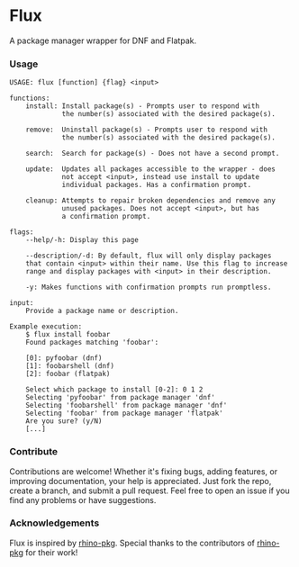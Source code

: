 # Flux

A package manager wrapper for DNF and Flatpak.

### Usage

```
USAGE: flux [function] {flag} <input>

functions:
    install: Install package(s) - Prompts user to respond with
             the number(s) associated with the desired package(s).

    remove:  Uninstall package(s) - Prompts user to respond with
             the number(s) associated with the desired package(s).

    search:  Search for package(s) - Does not have a second prompt.

    update:  Updates all packages accessible to the wrapper - does
             not accept <input>, instead use install to update
             individual packages. Has a confirmation prompt.

    cleanup: Attempts to repair broken dependencies and remove any
             unused packages. Does not accept <input>, but has
             a confirmation prompt.

flags:
    --help/-h: Display this page

    --description/-d: By default, flux will only display packages
    that contain <input> within their name. Use this flag to increase
    range and display packages with <input> in their description.

    -y: Makes functions with confirmation prompts run promptless.

input:
    Provide a package name or description.

Example execution:
    $ flux install foobar
    Found packages matching 'foobar':

    [0]: pyfoobar (dnf)
    [1]: foobarshell (dnf)
    [2]: foobar (flatpak)

    Select which package to install [0-2]: 0 1 2
    Selecting 'pyfoobar' from package manager 'dnf'
    Selecting 'foobarshell' from package manager 'dnf'
    Selecting 'foobar' from package manager 'flatpak'
    Are you sure? (y/N)
    [...]
```

### Contribute

Contributions are welcome! Whether it's fixing bugs, adding features, or improving documentation, your help is appreciated. Just fork the repo, create a branch, and submit a pull request. Feel free to open an issue if you find any problems or have suggestions.

### Acknowledgements

Flux is inspired by [rhino-pkg](https://github.com/rhino-linux/rhino-pkg). Special thanks to the contributors of [rhino-pkg](https://github.com/rhino-linux/rhino-pkg) for their work!
